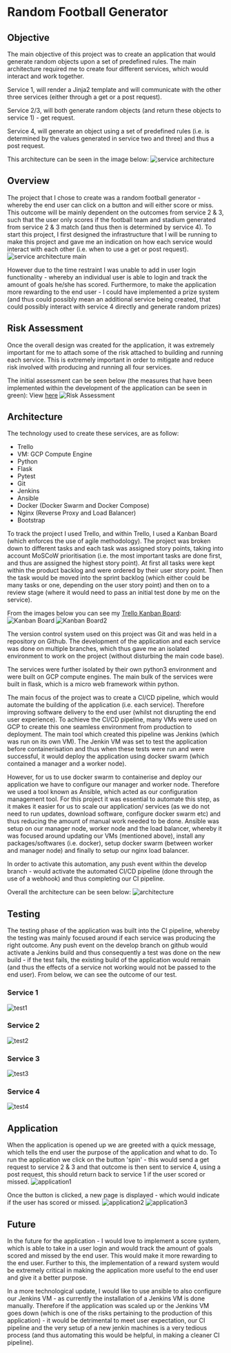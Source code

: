 # Random Football Generator
 
## Objective
The main objective of this project was to create an application that would generate random objects upon a set of predefined rules. The main architecture required me to create four different services, which would interact and work together.
 
Service 1, will render a Jinja2 template and will communicate with the other three services (either through a get or a post request).
 
Service 2/3, will both generate random objects (and return these objects to service 1) - get request.
 
Service 4, will generate an object using a set of predefined rules (i.e. is determined by the values generated in service two and three) and thus a post request.
 
This architecture can be seen in the image below:
![service architecture](https://user-images.githubusercontent.com/92265482/188309708-8d5fdcdb-8879-4172-b4bc-390785963eba.JPG)
 
## Overview
The project that I chose to create was a random football generator - whereby the end user can click on a button and will either score or miss. This outcome will be mainly dependent on the outcomes from service 2 & 3, such that the user only scores if the football team and stadium generated from service 2 & 3 match (and thus then is determined by service 4).
To start this project, I first designed the infrastructure that I will be running to make this project and gave me an indication on how each service would interact with each other (i.e. when to use a get or post request).
![service architecture main](https://user-images.githubusercontent.com/92265482/188309714-c2d9a784-0781-4354-b006-392415b8910e.JPG)
 
However due to the time restraint I was unable to add in user login functionality - whereby an individual user is able to login and track the amount of goals he/she has scored. Furthermore, to make the application more rewarding to the end user - I could have implemented a prize system (and thus could possibly mean an additional service being created, that could possibly interact with service 4 directly and generate random prizes)
 
## Risk Assessment
Once the overall design was created for the application, it was extremely important for me to attach some of the risk attached to building and running each service. This is extremely important in order to mitigate and reduce risk involved with producing and running all four services.
 
The initial assessment can be seen below (the measures that have been implemented within the development of the application can be seen in green): View [here](https://docs.google.com/spreadsheets/d/1h132QwIUsltAlFLAaUypBXFwJTbeU6p6Sr3IcrJ7iKw/edit?usp=sharing)
![Risk Assessment](https://user-images.githubusercontent.com/92265482/188309724-831e5ddd-61b8-4551-b5ef-08216b953319.JPG)
 
## Architecture
The technology used to create these services, are as follow:
- Trello
- VM: GCP Compute Engine
- Python
- Flask
- Pytest
- Git
- Jenkins
- Ansible
- Docker (Docker Swarm and Docker Compose)
- Nginx (Reverse Proxy and Load Balancer)
- Bootstrap
 
To track the project I used Trello, and within Trello, I used a Kanban Board (which enforces the use of agile methodology). The project was broken down to different tasks and each task was assigned story points, taking into account MoSCoW prioritisation (i.e. the most important tasks are done first, and thus are assigned the highest story point). At first all tasks were kept within the product backlog and were ordered by their user story point. Then the task would be moved into the sprint backlog (which either could be many tasks or one, depending on the user story point) and then on to a review stage (where it would need to pass an initial test done by me on the service).
 
From the images below you can see my [Trello Kanban Board](https://trello.com/invite/b/fADuh8oZ/b47a2061a6cb61fc347140be478a845f/service-project):
![Kanban Board](https://user-images.githubusercontent.com/92265482/188309731-1743effa-5362-425d-a933-2340c65323a9.JPG)
![Kanban Board2](https://user-images.githubusercontent.com/92265482/188309733-458893b1-dfab-4fbe-818a-f09e7e008542.JPG)
 
The version control system used on this project was Git and was held in a repository on Github. The development of the application and each service was done on multiple branches, which thus gave me an isolated environment to work on the project (without disturbing the main code base).
 
The services were further isolated by their own python3 environment and were built on GCP compute engines. The main bulk of the services were built in flask, which is a micro web framework within python.
 
The main focus of the project was to create a CI/CD pipeline, which would automate the building of the application (i.e. each service). Therefore improving software delivery to the end user (whilst not disrupting the end user experience).
To achieve the CI/CD pipeline, many VMs were used on GCP to create this one seamless environment from production to deployment. The main tool which created this pipeline was Jenkins (which was run on its own VM). The Jenkin VM was set to test the application before containerisation and thus when these tests were run and were successful, it would deploy the application using docker swarm (which contained a manager and a worker node).
 
However, for us to use docker swarm to containerise and deploy our application we have to configure our manager and worker node. Therefore we used a tool known as Ansible, which acted as our configuration management tool. For this project it was essential to automate this step, as it makes it easier for us to scale our application/ services (as we do not need to run updates, download software, configure docker swarm etc) and thus reducing the amount of manual work needed to be done. Ansible was setup on our manager node, worker node and the load balancer, whereby it was focused around updating our VMs (mentioned above), install any packages/softwares (i.e. docker), setup docker swarm (between worker and manager node) and finally to setup our nginx load balancer.    
 
In order to activate this automation, any push event within the develop branch - would activate the automated CI/CD pipeline (done through the use of a webhook) and thus completing our CI pipeline.
 
Overall the architecture can be seen below:
![architecture](https://user-images.githubusercontent.com/92265482/188309737-adfcb1a5-0c4e-45cc-bf6a-3be9a27a593c.JPG)
 
## Testing
The testing phase of the application was built into the CI pipeline, whereby the testing was mainly focused around if each service was producing the right outcome. Any push event on the develop branch on github would activate a Jenkins build and thus consequently a test was done on the new build - if the test fails, the existing build of the application would remain (and thus the effects of a service not working would not be passed to the end user). From below, we can see the outcome of our test.
 
### Service 1
![test1](https://user-images.githubusercontent.com/92265482/188309742-6e3ef7bf-f8ec-4d03-a6ce-a340d45a97aa.JPG)
 
### Service 2
![test2](https://user-images.githubusercontent.com/92265482/188309745-cd1fced3-80ea-430c-83a8-57c08f3d2e8e.JPG)
 
### Service 3
![test3](https://user-images.githubusercontent.com/92265482/188309747-5dcc2b95-a8cc-4465-94f0-3a5aae843112.JPG)
 
### Service 4
![test4](https://user-images.githubusercontent.com/92265482/188309748-c954510d-5178-4cf4-b62b-92578865a386.JPG)
 
## Application
When the application is opened up we are greeted with a quick message, which tells the end user the purpose of the application and what to do. To run the application we click on the button 'spin' - this would send a get request to service 2 & 3 and that outcome is then sent to service 4, using a post request, this should return back to service 1 if the user scored or missed.
![application1](https://user-images.githubusercontent.com/92265482/188309765-40cef23d-8d78-4a68-900f-3b3b72da7fb4.JPG)
 
Once the button is clicked, a new page is displayed - which would indicate if the user has scored or missed.
![application2](https://user-images.githubusercontent.com/92265482/188470288-3aec4cde-de7f-48e2-9d5f-792fa540619e.JPG)
![application3](https://user-images.githubusercontent.com/92265482/188470293-25996330-49f4-43bb-8cb2-b6a9a4ffae27.JPG)

## Future
In the future for the application - I would love to implement a score system, which is able to take in a user login and would track the amount of goals scored and missed by the end user. This would make it more rewarding to the end user. Further to this, the implementation of a reward system would be extremely critical in making the application more useful to the end user and give it a better purpose.
 
In a more technological update, I would like to use ansible to also configure our Jenkins VM - as currently the installation of a Jenkins VM is done manually. Therefore if the application was scaled up or the Jenkins VM goes down (which is one of the risks pertaining to the production of this application) - it would be detrimental to meet user expectation, our CI pipeline and the very setup of a new jenkin machines is a very tedious process (and thus automating this would be helpful, in making a cleaner CI pipeline). 

